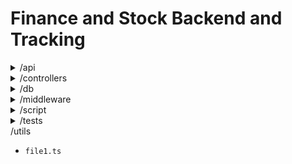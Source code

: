 # Finance and Stock Backend and Tracking

<details>
<summary> /api </summary>

- `file1.ts`

</details>
<details>
<summary> /controllers </summary>

- `file1.ts`

</details>
<details>
<summary> /db </summary>

- `file1.ts`

</details>
<details>
<summary> /middleware </summary>

- `file1.ts`

</details>
<details>
<summary> /script </summary>

- `file1.ts`

</details>
<details>
<summary> /tests </summary>

- `file1.ts`

</details>
<summary> /utils </summary>

- `file1.ts`

</details>
